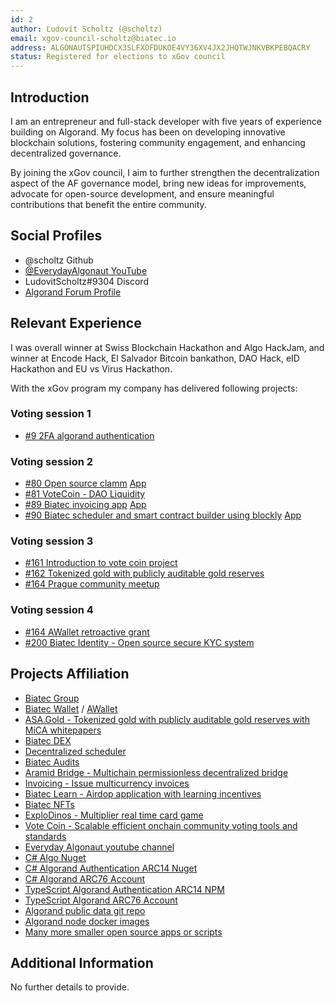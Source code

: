 ```yaml
---
id: 2
author: Ľudovít Scholtz (@scholtz)
email: xgov-council-scholtz@biatec.io
address: ALGONAUTSPIUHDCX3SLFXOFDUKOE4VY36XV4JX2JHQTWJNKVBKPEBQACRY
status: Registered for elections to xGov council
---
```


## Introduction

I am an entrepreneur and full-stack developer with five years of experience building on Algorand. My focus has been on developing innovative blockchain solutions, fostering community engagement, and enhancing decentralized governance.

By joining the xGov council, I aim to further strengthen the decentralization aspect of the AF governance model, bring new ideas for improvements, advocate for open-source development, and ensure meaningful contributions that benefit the entire community.

## Social Profiles

- @scholtz Github
- [@EverydayAlgonaut YouTube](https://www.youtube.com/@EverydayAlgonaut)
- LudovitScholtz#9304 Discord
- [Algorand Forum Profile](https://forum.algorand.org/u/scholtz/summary)

## Relevant Experience

I was overall winner at Swiss Blockchain Hackathon and Algo HackJam, and winner at Encode Hack, El Salvador Bitcoin bankathon, DAO Hack, eID Hackathon and EU vs Virus Hackathon.

With the xGov program my company has delivered following projects:

### Voting session 1
- [#9 2FA algorand authentication](https://github.com/algorandfoundation/xGov/pull/9/files?short_path=f70bb7a#diff-f70bb7a4120977b83828e9dc82d687bf46e6faf394d3aa1a47506a31bcd274c5)

### Voting session 2
- [#80 Open source clamm](https://github.com/algorandfoundation/xGov/pull/80) [App](https://dex.biatec.io)
- [#81 VoteCoin - DAO Liquidity](https://github.com/algorandfoundation/xGov/pull/81)
- [#89 Biatec invoicing app](https://github.com/algorandfoundation/xGov/pull/89) [App](https://accounting.biatec.io)
- [#90 Biatec scheduler and smart contract builder using blockly](https://github.com/algorandfoundation/xGov/pull/90) [App](https://scheduler.biatec.io)

### Voting session 3
- [#161 Introduction to vote coin project](https://forum.algorand.org/t/xgov-prop-161-votecoin-introduction-video/11365/12?u=scholtz)
- [#162 Tokenized gold with publicly auditable gold reserves](https://forum.algorand.org/t/xgov-prop-162-asa-gold-introduction-video/11366/14?u=scholtz)
- [#164 Prague community meetup](https://forum.algorand.org/t/xgov-prop-164-prague-community-meetup/11368/12?u=scholtz)

### Voting session 4
- [#164 AWallet retroactive grant](https://forum.algorand.org/t/xgov-199-awallet-retroactive/11866)
- [#200 Biatec Identity - Open source secure KYC system](https://forum.algorand.org/t/xgov-200-biatec-identity/11871)

## Projects Affiliation

- [Biatec Group](https://www.biatec.io)
- [Biatec Wallet](https://wallet.biatec.io) / [AWallet](https://www.a-wallet.net)
- [ASA.Gold - Tokenized gold with publicly auditable gold reserves with MiCA whitepapers](https://asa.gold)
- [Biatec DEX](https://dex.biatec.io)
- [Decentralized scheduler](https://scheduler.biatec.io)
- [Biatec Audits](https://audits.biatec.io/)
- [Aramid Bridge - Multichain permissionless decentralized bridge](https://aramid.finance)
- [Invoicing - Issue multicurrency invoices](https://accounting.biatec.io)
- [Biatec Learn - Airdop application with learning incentives](https://learn.biatec.io)
- [Biatec NFTs](https://nft.biatec.io/)
- [ExploDinos - Multiplier real time card game](https://www.explodinos.com/)
- [Vote Coin - Scalable efficient onchain community voting tools and standards](https://www.vote-coin.com)
- [Everyday Algonaut youtube channel](https://www.youtube.com/@EverydayAlgonaut)
- [C# Algo Nuget](https://github.com/scholtz/dotnet-algorand-sdk)
- [C# Algorand Authentication ARC14 Nuget](https://github.com/scholtz/algorand-authentication-component-vue)
- [C# Algorand ARC76 Account](https://github.com/scholtz/AlgorandARC76AccountDotNet)
- [TypeScript Algorand Authentication ARC14 NPM](https://github.com/scholtz/arc14-npm)
- [TypeScript Algorand ARC76 Account](https://github.com/scholtz/arc76-npm)
- [Algorand public data git repo](https://github.com/scholtz/AlgorandPublicData)
- [Algorand node docker images](https://github.com/scholtz/AlgorandNodes)
- [Many more smaller open source apps or scripts](https://github.com/scholtz)
 
## Additional Information

No further details to provide.
